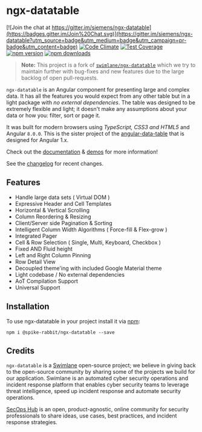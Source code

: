 # ngx-datatable

[![Join the chat at https://gitter.im/siemens/ngx-datatable](https://badges.gitter.im/Join%20Chat.svg)](https://gitter.im/siemens/ngx-datatable?utm_source=badge&utm_medium=badge&utm_campaign=pr-badge&utm_content=badge)
[![Code Climate](https://codeclimate.com/github/siemens/ngx-datatable/badges/gpa.svg)](https://codeclimate.com/github/siemens/ngx-datatable)
[![Test Coverage](https://codeclimate.com/github/siemens/ngx-datatable/badges/coverage.svg)](https://codeclimate.com/github/siemens/ngx-datatable/coverage)
[![npm version](https://badge.fury.io/js/%40siemens%2Fngx-datatable.svg)](https://badge.fury.io/js/%40siemens%2Fngx-datatable)
[![npm downloads](https://img.shields.io/npm/dm/@spike-rabbit/ngx-datatable.svg)](https://npmjs.org/@spike-rabbit/ngx-datatable)

> **Note:** This project is a fork of [`swimlane/ngx-datatable`](https://github.com/swimlane/ngx-datatable)
> which we try to maintain further with bug-fixes and new features due to the
> large backlog of open pull-requests.

`ngx-datatable` is an Angular component for presenting large and complex data. It has all the features you would expect from any other table but in a light package with _no external dependencies_. The table was designed to be extremely flexible and light; it doesn't make any assumptions about your data or how you: filter, sort or page it.

It was built for modern browsers using _TypeScript, CSS3 and HTML5_ and Angular `8.0.0`. This is the sister project of the [angular-data-table](https://github.com/swimlane/angular-data-table) that is designed for Angular 1.x.

Check out the [documentation](https://siemens-com.gitbook.io/ngx-datatable/) & [demos](http://siemens.github.io/ngx-datatable/) for more information!

See the [changelog](https://github.com/siemens/ngx-datatable/blob/main/docs/changelog.md) for recent changes.

## Features

- Handle large data sets ( Virtual DOM )
- Expressive Header and Cell Templates
- Horizontal & Vertical Scrolling
- Column Reordering & Resizing
- Client/Server side Pagination & Sorting
- Intelligent Column Width Algorithms ( Force-fill & Flex-grow )
- Integrated Pager
- Cell & Row Selection ( Single, Multi, Keyboard, Checkbox )
- Fixed AND Fluid height
- Left and Right Column Pinning
- Row Detail View
- Decoupled theme'ing with included Google Material theme
- Light codebase / No external dependencies
- AoT Compilation Support
- Universal Support

## Installation

To use ngx-datatable in your project install it via [npm](https://www.npmjs.com/package/@spike-rabbit/ngx-datatable):

```
npm i @spike-rabbit/ngx-datatable --save
```

## Credits

`ngx-datatable` is a [Swimlane](http://swimlane.com) open-source project; we believe in giving back to the open-source community by sharing some of the projects we build for our application. Swimlane is an automated cyber security operations and incident response platform that enables cyber security teams to leverage threat intelligence, speed up incident response and automate security operations.

[SecOps Hub](http://secopshub.com) is an open, product-agnostic, online community for security professionals to share ideas, use cases, best practices, and incident response strategies.
